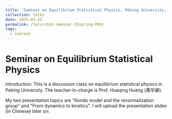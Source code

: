 ```yaml
---
title: 'Seminar on Equilibrium Statistical Physics, Peking University, 2025 spring'
collection: talks
date: 2025-03-25
permalink: /tals/stat-seminar-25spring-PKU/
tags:
  - courses
---
```


# Seminar on Equilibrium Statistical Physics

Introduction: This is a discussion class on equilibrium statistical physics in Peking University. The teacher-in-charge is Prof. Huaqing Huang (黄华卿).

My two presentation topics are "Kondo model and the renormalization group" and "From dynamics to kinetics". I will upload the presentation slides (in Chinese) later on: